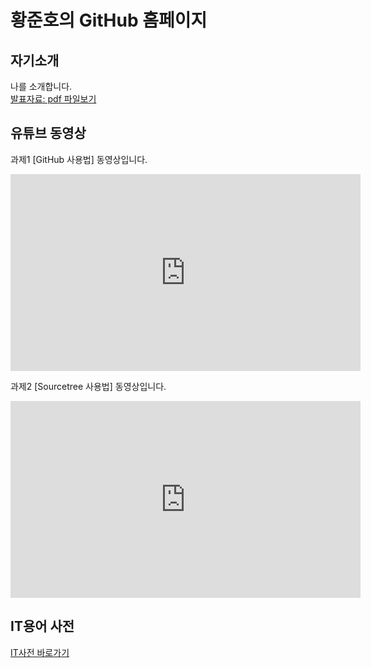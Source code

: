 # 황준호의 GitHub 홈페이지
## 자기소개
나를 소개합니다.<br>
[발표자료: pdf 파일보기](/project.pdf)<br>
## 유튜브 동영상
과제1 [GitHub 사용법] 동영상입니다.
<iframe width="560" height="315" src="https://www.youtube.com/embed/cT2gRLwvMF8" frameborder="0" allow="accelerometer; autoplay; clipboard-write; encrypted-media; gyroscope; picture-in-picture" allowfullscreen></iframe>

과제2 [Sourcetree 사용법] 동영상입니다.
<iframe width="560" height="315" src="https://www.youtube.com/embed/pM-Z49-UK0M" frameborder="0" allow="accelerometer; autoplay; clipboard-write; encrypted-media; gyroscope; picture-in-picture" allowfullscreen></iframe>

## IT용어 사전
[IT사전 바로가기](https://moboong.github.io/IT_Dictionary.git)


